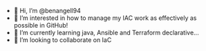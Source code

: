 - 👋 Hi, I’m @benangell94
- 👀 I’m interested in how to manage my IAC work as effectively as possible in GitHub!
- 🌱 I’m currently learning java, Ansible and Terraform declarative...
- 💞️ I’m looking to collaborate on IaC


<!---

--->
